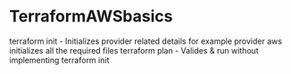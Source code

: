 # TerraformAWSbasics
terraform init - Initializes provider related details for example provider aws initializes all the required files
terraform plan - Valides & run without implementing
terraform init
